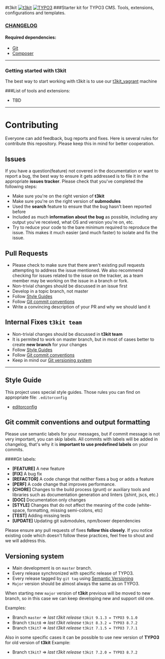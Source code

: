 #t3kit
[![t3kit](https://img.shields.io/badge/t3kit-7.1.2-green.svg?style=flat-square)](https://github.com/t3kit/t3kit)
[![TYPO3](https://img.shields.io/badge/TYPO3-7.6.4-orange.svg?style=flat-square)](https://typo3.org/)
###Starter kit for TYPO3 CMS. Tools, extensions, configurations and templates.

### [CHANGELOG](https://github.com/t3kit/t3kit/blob/master/CHANGELOG.md)

#### Required dependencies:

* [Git](https://git-scm.com/)
* [Composer](https://getcomposer.org/)

***

### Getting started with t3kit

The best way to start working with t3kit is to use our [t3kit_vagrant](https://github.com/t3kit/t3kit_vagrant) machine

###List of tools and extensions:

* TBD

***

# Contributing

Everyone can add feedback, bug reports and fixes. Here is several rules for contribute this repository. Please keep this in mind for better cooperation.


## Issues

If you have a question(feature) not covered in the documentation or want to report a bug, the best way to ensure it gets addressed is to file it in the appropriate **issues tracker**. Please check that you've completed the following steps:

* Make sure you're on the right version of **t3kit**
* Make sure you're on the right version of **submodules**
* Used the **search** feature to ensure that the bug hasn't been reported before
* Included as much **information about the bug** as possible, including any output you've received, what OS and version you're on, etc.
* Try to reduce your code to the bare minimum required to reproduce the issue. This makes it much easier (and much faster) to isolate and fix the issue.


## Pull Requests

* Please check to make sure that there aren't existing pull requests attempting to address the issue mentioned. We also recommend checking for issues related to the issue on the tracker, as a team member may be working on the issue in a branch or fork.
* Non-trivial changes should be discussed in an issue first
* Develop in a topic branch, not master
* Follow [Style Guides](https://github.com/t3kit/t3kit#style-guide)
* Follow [Git commit conventions](https://github.com/t3kit/t3kit#git-commit-conventions-and-output-formatting)
* Write a convincing description of your PR and why we should land it


## Internal Fixes `t3kit team`

* Non-trivial changes should be discussed in **t3kit team**
* It is permited to work on master branch, but in most of cases better to create **new branch** for your changes
* Follow [Style Guides](https://github.com/t3kit/t3kit#style-guide)
* Follow [Git commit conventions](https://github.com/t3kit/t3kit#git-commit-conventions-and-output-formatting)
* Keep in mind our [Git versioning system](https://github.com/t3kit/t3kit#versioning-system)

***

## Style Guide
This project uses special style guides. Those rules you can find on appropriate file: `.editorconfig`

* [editorconfig](http://editorconfig.org)

## Git commit conventions and output formatting
Please use semantic labels for your messages, but if commit message is not very important, you can skip labels. All commits with labels will be added in changelog, that's why it is **important to use predefined labels** on your commits.

####Git labels:
* **[FEATURE]** A new feature
* **[FIX]** A bug fix
* **[REFACTOR]** A code change that neither fixes a bug or adds a feature
* **[PERF]** A code change that improves performance.
* **[CHORE]** Changes to the build process (grunt) or auxiliary tools and libraries such as documentation generation and linters (jshint, jscs, etc.)
* **[DOC]** Documentation only changes
* **[STYLE]** Changes that do not affect the meaning of the code (white-space, formatting, missing semi-colons, etc)
* **[TEST]** Adding missing tests
* **[UPDATE]** Updating git submodules, npm/bower dependencies

Please ensure any pull requests of fixes **follow this closely**. If you notice existing code which doesn't follow these practices, feel free to shout and we will address this.


## Versioning system
* Main development is on `master` branch.
* Every release synchronized with specific release of TYPO3.
* Every release tagged by `git tag` using [Semantic Versioning](http://semver.org)
* `Major` version should be almost always the same as on TYPO3.

When starting new `major` version of **t3kit** previous will be moved to new branch, so in this case we can keep developing new and support old one.

Examples:
* Branch `master` => _last t3kit release_ `t3kit 9.1.3 = TYPO3 9.1.0`
* Branch `t3kit8` => _last t3kit release_ `t3kit 8.3.2 = TYPO3 8.7.2`
* Branch `t3kit7` => _last t3kit release_ `t3kit 7.1.5 = TYPO3 7.7.1`

Also in some specific cases it can be possible to use new version of **TYPO3** for old version of **t3kit**
Example:
* Branch `t3kit7` => _last t3kit release_ `t3kit 7.2.0 = TYPO3 8.7.2`

